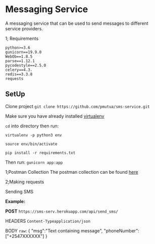# Messaging Service

A messaging service that can be used to send messages to different service providers.

1; Requirements

    python>=3.6
    gunicorn==19.9.0
    WebOb==1.8.5
    parse==1.12.1
    pycodestyle==2.5.0
    celery==4.3.
    redis==3.3.8
    requests

## SetUp

Clone project `git clone https://github.com/pmutua/sms-service.git`

Make sure  you have already installed [virtualenv](https://pypi.org/project/virtualenv/)

`cd` into directory then  run:

`virtualenv -p python3 env`

`source env/bin/activate`

`pip install -r requirements.txt`

Then run: `gunicorn app:app`

1;Postman Collection
The postman collection can be found [here](https://documenter.getpostman.com/view/8315062/SVtTz8wH?version=latest)

2;Making requests

Sending SMS

**Example:**

**POST** `https://sms-serv.herokuapp.com/api/send_sms/`

HEADERS   `Content-Typeapplication/json`

BODY `raw`:
    {
        "msg":"Text containing message",
        "phoneNumber":["+2547XXXXXX"]
    }
